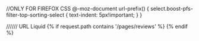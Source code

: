 # helperNotes

//ONLY FOR FIREFOX CSS
@-moz-document url-prefix() {
 select.boost-pfs-filter-top-sorting-select {
   text-indent: 5px!important;
  }
}

////// URL Liquid
{% if request.path contains '/pages/reviews' %}
    <style>
      h1 {
      display: none;
      }
    </style>
{% endif %}
